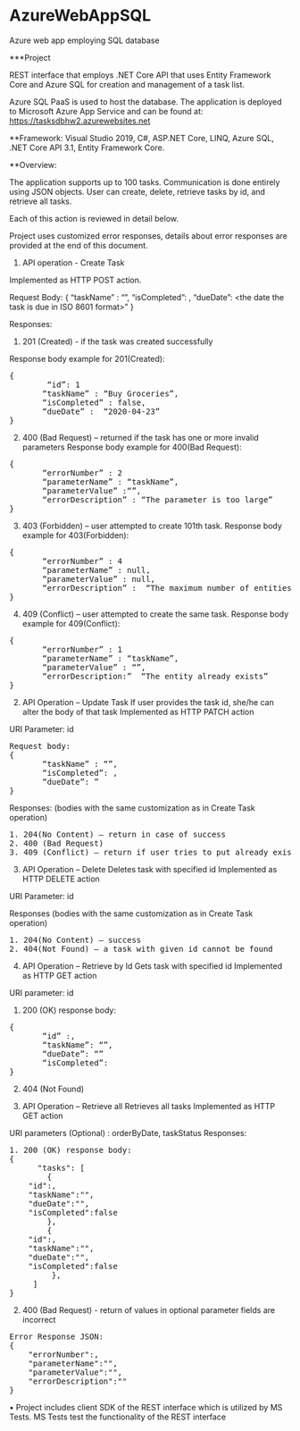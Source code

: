 # AzureWebAppSQL
Azure web app employing SQL database

***Project

REST interface that employs .NET Core API that uses Entity Framework Core and Azure SQL for creation and management of a task list.

Azure SQL PaaS is used to host the database. The application is deployed to Microsoft Azure App Service and can be found at:
https://tasksdbhw2.azurewebsites.net

**Framework:
Visual Studio 2019, C#, ASP.NET Core, LINQ, Azure SQL, .NET Core API 3.1, Entity Framework Core.

**Overview:

The application supports up to 100 tasks. Communication is done entirely using JSON objects.
User can create, delete, retrieve tasks by id, and retrieve all tasks.

Each of this action is reviewed in detail below.

Project uses customized error responses, details about error responses are provided at the end of this document.

1. API operation - Create Task

Implemented as HTTP POST action.

Request Body:
{ 
       “taskName” : “<the task name>”,
       “isCompleted”: <true or false>,
       “dueDate”: <the date the task is due in ISO 8601 format>”
}

Responses:
1. 201 (Created) - if the task was created successfully 

Response body example for 201(Created):
<pre>
{ 
        “id”: 1
       “taskName” : “Buy Groceries”,
       “isCompleted” : false,
       “dueDate” :  “2020-04-23”
}
</pre>

2. 400 (Bad Request) – returned if the task has one or more invalid parameters
Response body example for 400(Bad Request):

<pre>
{ 
       “errorNumber” : 2
       “parameterName” : “taskName”,
       “parameterValue” :“<value provided that cause the error>”,
       “errorDescription” : “The parameter is too large”
}
</pre>

3. 403 (Forbidden) – user attempted to create 101th task.
Response body example for 403(Forbidden):
<pre>
{ 
       “errorNumber” : 4
       “parameterName” : null,
       “parameterValue” : null,
       “errorDescription” :  “The maximum number of entities have been created. No further entities can be created at this time”
}
</pre>
4. 409 (Conflict) – user attempted to create the same task.
Response body example for 409(Conflict):
<pre>
{ 
       “errorNumber” : 1
       “parameterName” : “taskName”,
       “parameterValue” : “<value provided that cause the error>”,
       “errorDescription:”  “The entity already exists”
}
</pre>
2. API Operation – Update Task
If user provides the task id, she/he can alter the body of that task
Implemented as HTTP PATCH action

URI Parameter: id
<pre>
Request body:
{ 
       “taskName” : “<the task name>”,
       “isCompleted”: <true or false>,
       “dueDate”: <the date the task is due in ISO 8601 format>”
}
</pre>
Responses:
(bodies with the same customization as in Create Task operation) 

<pre>
1. 204(No Content) – return in case of success
2. 400 (Bad Request) 
3. 409 (Conflict) – return if user tries to put already existing task using different id.
</pre>
3. API Operation – Delete
Deletes task with specified id 
Implemented as HTTP DELETE action

URI Parameter: id

Responses
(bodies with the same customization as in Create Task operation) 
<pre>
1. 204(No Content) – success
2. 404(Not Found) – a task with given id cannot be found
</pre>
4. API Operation – Retrieve by Id
Gets task with specified id
Implemented as HTTP GET action

URI parameter: id

1. 200 (OK) response body:
<pre>
{
       “id” :<numeric id of the task>,
       “taskName”: “<the task name>”,
       “dueDate”: “<the date the task is due in ISO 8601 format>”
       “isCompleted”: <true or false>
}
</pre>
2. 404 (Not Found)

5. API Operation – Retrieve all
Retrieves all tasks
Implemented as HTTP GET action

URI parameters (Optional) : orderByDate, taskStatus
Responses:
<pre>
1. 200 (OK) response body:
{ 
      "tasks": [
        {
	"id":<numeric id of task 1>,
	"taskName":"<the name of task 1>",
	"dueDate":"<the date the task is due in ISO 8601 format of task 1>",
	"isCompleted":false
        },
        {
	"id":<numeric id of task 2>,
	"taskName":"<the name of task 2>",
	"dueDate":"<the date the task is due in ISO 8601 format of task 2>",
	"isCompleted":false
         },
     ]
}
</pre>
2. 400 (Bad Request) -  return of values in optional parameter fields are incorrect
<pre>
Error Response JSON:
{
	"errorNumber":<error number>,
	"parameterName":"<name of parameter that caused the error>",
	"parameterValue":"<value of parameter that caused the error>",
	"errorDescription":"<Description of the error intended developer consumption>"
}
</pre>

• Project includes client SDK of the REST interface which is utilized by MS Tests. MS Tests test the functionality of the REST interface
